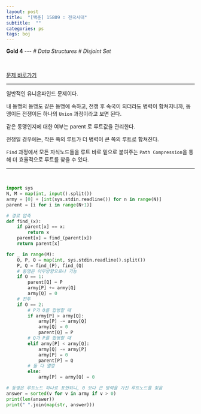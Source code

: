 ```yaml
---
layout: post
title:  "[백준] 15809 : 전국시대"
subtitle:  ""
categories: ps
tags: boj
---
```


**Gold 4** --- *# Data Structures # Disjoint Set*

<br>

[문제 바로가기](https://www.acmicpc.net/problem/15809)

---

일반적인 유니온파인드 문제이다.

내 동맹의 동맹도 같은 동맹에 속하고, 전쟁 후 속국이 되더라도 병력이 합쳐지니까, 동맹이든 전쟁이든 하나의 ```Union``` 과정이라고 보면 된다.

같은 동맹인지에 대한 여부는 parent 로 루트값을 관리한다.

전쟁일 경우에는, 작은 쪽의 루트가  더 병력이 큰 쪽의 루트로 합쳐진다.

```Find``` 과정에서 모든 자식노드들을 루트 바로 밑으로 붙여주는 ```Path Compression```을 통해 더 효율적으로 루트를 찾을 수 있다.

---
<br>

```python
import sys
N, M = map(int, input().split())
army = [0] + [int(sys.stdin.readline()) for n in range(N)]
parent = [i for i in range(N+1)]

# 경로 압축
def find_(x):
    if parent[x] == x:
        return x
    parent[x] = find_(parent[x])
    return parent[x]

for _ in range(M):
    O, P, Q = map(int, sys.stdin.readline().split())
    P, Q = find_(P), find_(Q)
    # 동맹은 아무방향으로나 가능
    if O == 1:
        parent[Q] = P
        army[P] += army[Q]
        army[Q] = 0
    # 전투
    if O == 2:
        # P가 Q를 합병할 때
        if army[P] > army[Q]:
            army[P] -= army[Q]
            army[Q] = 0
            parent[Q] = P
        # Q가 P를 합병할 때
        elif army[P] < army[Q]:
            army[Q] -= army[P]
            army[P] = 0
            parent[P] = Q
        # 둘 다 멸망
        else:
            army[P] = army[Q] = 0

# 동맹은 루트노드 하나로 표현되니, 0 보다 큰 병력을 가진 루트노드를 찾음
answer = sorted(v for v in army if v > 0)
print(len(answer))
print(" ".join(map(str, answer)))
```

